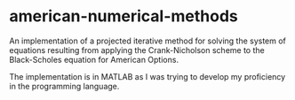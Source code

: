 # american-numerical-methods

An implementation of a projected iterative method for solving the system of equations resulting from applying the Crank-Nicholson scheme to the Black-Scholes equation for American Options.

The implementation is in MATLAB as I was trying to develop my proficiency in the programming language.